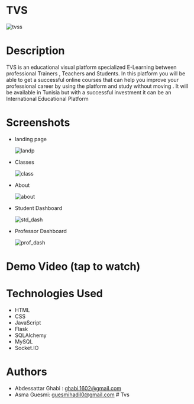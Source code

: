 # TVS

![tvss](https://github.com/user-attachments/assets/b6f22c7e-22eb-44c0-85c8-97e702ae9377)

# Description

TVS is an educational visual platform specialized E-Learning  between professional Trainers , Teachers  and Students.
In this platform you will be able to get a successful online courses that can help you improve your professional career by using   the platform and study without moving .
It will be available in Tunisia but with a successful investment it can be an International Educational Platform 

# Screenshots

* landing page

  ![landp](https://github.com/user-attachments/assets/cba42a77-dbd6-4c9d-9682-06a716c39043)

* Classes

  ![class](https://github.com/user-attachments/assets/88ababb3-50c0-4710-ab19-9c23347551b7)

* About

  ![about](https://github.com/user-attachments/assets/8b8c2d4f-4b41-48d1-b7f8-cc3c3a4ed03b)

* Student Dashboard

  ![std_dash](https://github.com/user-attachments/assets/7e475221-1acc-4157-a6d6-0813bf162d2c)

* Professor Dashboard

  ![prof_dash](https://github.com/user-attachments/assets/1ddc8d07-dd16-45ce-8ed7-ddee3bd7b569)

# Demo Video (tap to watch)

# Technologies Used
  * HTML
  * CSS
  * JavaScript
  * Flask
  * SQLAlchemy
  * MySQL
  * Socket.IO

# Authors
* Abdessattar Ghabi : ghabi.1602@gmail.com
* Asma Guesmi: guesmihadil0@gmail.com
#   T v s  
 